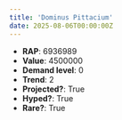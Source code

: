 ```yaml
---
title: 'Dominus Pittacium'
date: 2025-08-06T00:00:00Z
---
```

- **RAP**: 6936989
- **Value**: 4500000
- **Demand level**: 0
- **Trend**: 2
- **Projected?**: True
- **Hyped?**: True
- **Rare?**: True
